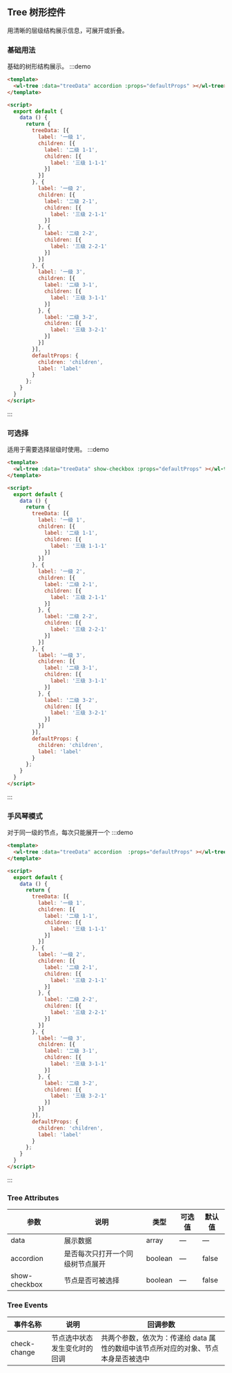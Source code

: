 ## Tree 树形控件

用清晰的层级结构展示信息，可展开或折叠。

### 基础用法
基础的树形结构展示。
:::demo 

```html
<template>
  <wl-tree :data="treeData" accordion :props="defaultProps" ></wl-tree>
</template>

<script>
  export default {
    data () {
      return {
        treeData: [{
          label: '一级 1',
          children: [{
            label: '二级 1-1',
            children: [{
              label: '三级 1-1-1'
            }]
          }]
        }, {
          label: '一级 2',
          children: [{
            label: '二级 2-1',
            children: [{
              label: '三级 2-1-1'
            }]
          }, {
            label: '二级 2-2',
            children: [{
              label: '三级 2-2-1'
            }]
          }]
        }, {
          label: '一级 3',
          children: [{
            label: '二级 3-1',
            children: [{
              label: '三级 3-1-1'
            }]
          }, {
            label: '二级 3-2',
            children: [{
              label: '三级 3-2-1'
            }]
          }]
        }],
        defaultProps: {
          children: 'children',
          label: 'label'
        }
      };
    }
  }
</script>
```
:::

### 可选择
适用于需要选择层级时使用。
:::demo 

```html
<template>
  <wl-tree :data="treeData" show-checkbox :props="defaultProps" ></wl-tree>
</template>

<script>
  export default {
    data () {
      return {
        treeData: [{
          label: '一级 1',
          children: [{
            label: '二级 1-1',
            children: [{
              label: '三级 1-1-1'
            }]
          }]
        }, {
          label: '一级 2',
          children: [{
            label: '二级 2-1',
            children: [{
              label: '三级 2-1-1'
            }]
          }, {
            label: '二级 2-2',
            children: [{
              label: '三级 2-2-1'
            }]
          }]
        }, {
          label: '一级 3',
          children: [{
            label: '二级 3-1',
            children: [{
              label: '三级 3-1-1'
            }]
          }, {
            label: '二级 3-2',
            children: [{
              label: '三级 3-2-1'
            }]
          }]
        }],
        defaultProps: {
          children: 'children',
          label: 'label'
        }
      };
    }
  }
</script>
```
:::

### 手风琴模式
对于同一级的节点，每次只能展开一个
:::demo 

```html
<template>
  <wl-tree :data="treeData" accordion  :props="defaultProps" ></wl-tree>
</template>

<script>
  export default {
    data () {
      return {
        treeData: [{
          label: '一级 1',
          children: [{
            label: '二级 1-1',
            children: [{
              label: '三级 1-1-1'
            }]
          }]
        }, {
          label: '一级 2',
          children: [{
            label: '二级 2-1',
            children: [{
              label: '三级 2-1-1'
            }]
          }, {
            label: '二级 2-2',
            children: [{
              label: '三级 2-2-1'
            }]
          }]
        }, {
          label: '一级 3',
          children: [{
            label: '二级 3-1',
            children: [{
              label: '三级 3-1-1'
            }]
          }, {
            label: '二级 3-2',
            children: [{
              label: '三级 3-2-1'
            }]
          }]
        }],
        defaultProps: {
          children: 'children',
          label: 'label'
        }
      };
    }
  }
</script>
```
:::

### Tree Attributes
| 参数      | 说明    | 类型      | 可选值       | 默认值   |
|---------- |-------- |---------- |-------------  |-------- |
| data | 展示数据 | array | — | — |
| accordion     | 是否每次只打开一个同级树节点展开 | boolean   |       —        |     false  |
| show-checkbox  | 节点是否可被选择 | boolean   | — | false   |

### Tree Events
| 事件名称 | 说明 | 回调参数 |
|---------- |-------- |---------- |
| check-change  | 节点选中状态发生变化时的回调 |  共两个参数，依次为：传递给 data 属性的数组中该节点所对应的对象、节点本身是否被选中  |